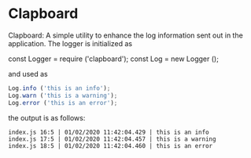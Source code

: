 # Clapboard

Clapboard: A simple utility to enhance the log information sent out in the application. The logger is initialized as

const Logger = require ('clapboard');
const Log = new Logger ();

and used as

```js
Log.info ('this is an info');
Log.warn ('this is a warning');
Log.error ('this is an error');
```

the output is as follows:

```shell
index.js 16:5 | 01/02/2020 11:42:04.429 | this is an info
index.js 17:5 | 01/02/2020 11:42:04.457 | this is a warning
index.js 18:5 | 01/02/2020 11:42:04.460 | this is an error
```
